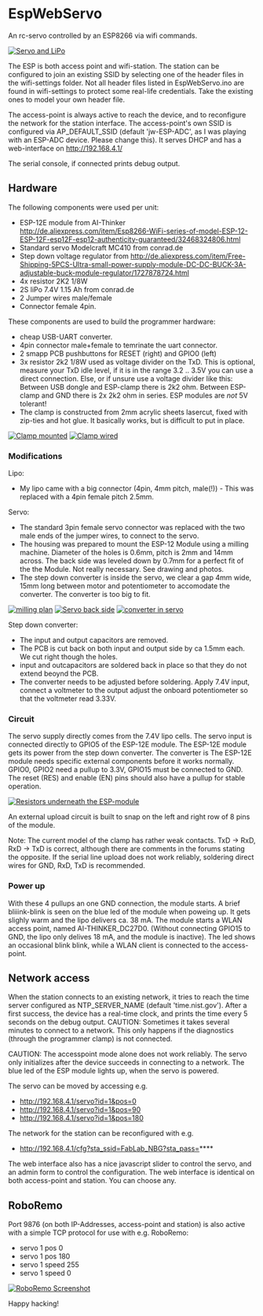 # EspWebServo
An rc-servo controlled by an ESP8266 via wifi commands.

[![Servo and LiPo](https://raw.githubusercontent.com/fablabnbg/EspWebServo/master/photos/20160105_153520.jpg)](https://github.com/fablabnbg/EspWebServo/tree/master/photos)


The ESP is both access point and wifi-station. The station can be configured to join an existing SSID by selecting one of the header files in the wifi-settings folder. Not all header files listed in EspWebServo.ino are found in wifi-settings to protect some real-life credentials. Take the existing ones to model your own header file.

The access-point is always active to reach the device, and to reconfigure the network for the station interface.
The access-point's own SSID is configured via AP_DEFAULT_SSID (default 'jw-ESP-ADC', as I was playing with an ESP-ADC device. Please change this). It serves DHCP and has a web-interface on http://192.168.4.1/

The serial console, if connected prints debug output.

## Hardware

The following components were used per unit:

* ESP-12E module from AI-Thinker http://de.aliexpress.com/item/Esp8266-WiFi-series-of-model-ESP-12-ESP-12F-esp12F-esp12-authenticity-guaranteed/32468324806.html
* Standard servo Modelcraft MC410 from conrad.de
* Step down voltage regulator from http://de.aliexpress.com/item/Free-Shipping-5PCS-Ultra-small-power-supply-module-DC-DC-BUCK-3A-adjustable-buck-module-regulator/1727878724.html
* 4x resistor 2K2 1/8W
* 2S liPo 7.4V 1.15 Ah from conrad.de
* 2 Jumper wires male/female
* Connector female 4pin.

These components are used to build the programmer hardware:

* cheap USB-UART converter.
* 4pin connector male+female to temrinate the uart connector.
* 2 smapp PCB pushbuttons for RESET (right) and GPIO0 (left)
* 3x resistor 2k2 1/8W used as voltage divider on the TxD.
  This is optional, measure your TxD idle level, if it is in the range 3.2 .. 3.5V you can use a direct connection. Else, or if unsure use a voltage divider like this: Between USB dongle and ESP-clamp there is 2k2 ohm. Between ESP-clamp and GND there is 2x 2k2 ohm in series. ESP modules are *not* 5V tolerant!
* The clamp is constructed from 2mm acrylic sheets lasercut,
  fixed with zip-ties and hot glue. It basically works, but is difficult to put in place.

[![Clamp mounted](https://raw.githubusercontent.com/fablabnbg/EspWebServo/master/photos/20151230_134840.jpg)](https://github.com/fablabnbg/EspWebServo/tree/master/photos)
[![Clamp wired](https://raw.githubusercontent.com/fablabnbg/EspWebServo/master/photos/20160102_175640.jpg)](https://github.com/fablabnbg/EspWebServo/tree/master/photos)


### Modifications

Lipo:

* My lipo came with a big connector (4pin, 4mm pitch, male(!)) - This was replaced with a 4pin female pitch 2.5mm.

Servo: 

* The standard 3pin female servo connector was replaced with the two male ends of the jumper wires, to connect to the servo.
* The housing was prepared to mount the ESP-12 Module using a milling machine. Diameter of the holes is 0.6mm, pitch is 2mm and 14mm across. The back side was leveled down by 0.7mm for a perfect fit of the the Module. Not really necessary.  See drawing and photos.
* The step down converter is inside the servo, we clear a gap 4mm wide, 15mm long between motor and potentiometer to accomodate the converter. The converter is too big to fit.

[![milling plan](https://raw.githubusercontent.com/fablabnbg/EspWebServo/master/photos/20160105_202325.jpg)](https://github.com/fablabnbg/EspWebServo/tree/master/photos)
[![Servo back side](https://raw.githubusercontent.com/fablabnbg/EspWebServo/master/photos/20151230_140011.jpg)](https://github.com/fablabnbg/EspWebServo/tree/master/photos)
[![converter in servo](https://raw.githubusercontent.com/fablabnbg/EspWebServo/master/photos/20160102_132815.jpg)](https://github.com/fablabnbg/EspWebServo/tree/master/photos)


Step down converter:
* The input and output capacitors are removed.
* The PCB is cut back on both input and output side by ca 1.5mm each. We cut right though the holes.
* input and outcapacitors are soldered back in place so that they do not extend beoynd the PCB.
* The converter needs to be adjusted before soldering. Apply 7.4V input, connect a voltmeter to the output
adjust the onboard potentiometer so that the voltmeter read 3.33V.

### Circuit

The servo supply directly comes from the 7.4V lipo cells. The servo input is
connected directly to GPIO5 of the ESP-12E module. The ESP-12E module gets its
power from the step down converter. The converter is The ESP-12E module needs
specific external components before it works normally. GPIO0, GPIO2 need a
pullup to 3.3V, GPIO15 must be connected to GND. The reset (RES) and enable (EN) pins should also have a 
pullup for stable operation. 

[![Resistors underneath the ESP-module](https://raw.githubusercontent.com/fablabnbg/EspWebServo/master/photos/20160102_132720.jpg)](https://github.com/fablabnbg/EspWebServo/tree/master/photos)


An external upload circuit is built to snap on the left and right row of 8 pins of the module.

Note: The current model of the clamp has rather weak contacts.
TxD -> RxD, RxD -> TxD is correct, although there are comments in the forums stating the opposite.
If the serial line upload does not work reliably, soldering direct wires for GND, RxD, TxD is recommended.

### Power up
With these 4 pullups an one GND connection, the module starts. A brief bliiink-blink 
is seen on the blue led of the module when poweing up.  It gets slighly warm and the lipo
delivers ca. 38 mA. The module starts a WLAN access point, named
AI-THINKER_DC27D0. (Without connecting GPIO15 to GND, the lipo only delives
18 mA, and the module is inactive).
The led shows an occasional blink blink, while a WLAN client is connected to the access-point.


## Network access
When the station connects to an existing network, it tries to reach the time server configured as NTP_SERVER_NAME (default 'time.nist.gov'). After a first success, the device has a real-time clock, and prints the time every 5 seconds on the debug output.
CAUTION: Sometimes it takes several minutes to connect to a network. This only happens if the diagnostics (through the programmer clamp) is not connected.

CAUTION: The accesspoint mode alone does not work reliably. The servo only initializes after the device succeeds in connecting to a network. The blue led of the ESP module lights up, when the servo is powered.

The servo can be moved by accessing e.g.

* http://192.168.4.1/servo?id=1&pos=0
* http://192.168.4.1/servo?id=1&pos=90
* http://192.168.4.1/servo?id=1&pos=180

The network for the station can be reconfigured with e.g.

* http://192.168.4.1/cfg?sta_ssid=FabLab_NBG?sta_pass=****

The web interface also has a nice javascript slider to control the servo, and an admin form to control the configuration.
The web interface is identical on both access-point and station. You can choose any.

## RoboRemo

Port 9876 (on both IP-Addresses, access-point and station) is also active with a simple TCP protocol for use with e.g. RoboRemo:

 *   servo 1 pos 0
 *   servo 1 pos 180
 *   servo 1 speed 255
 *   servo 1 speed 0

[![RoboRemo Screenshot](https://raw.githubusercontent.com/fablabnbg/EspWebServo/master/photos/20151228_183452.jpg)](https://github.com/fablabnbg/EspWebServo/tree/master/photos)


Happy hacking!
